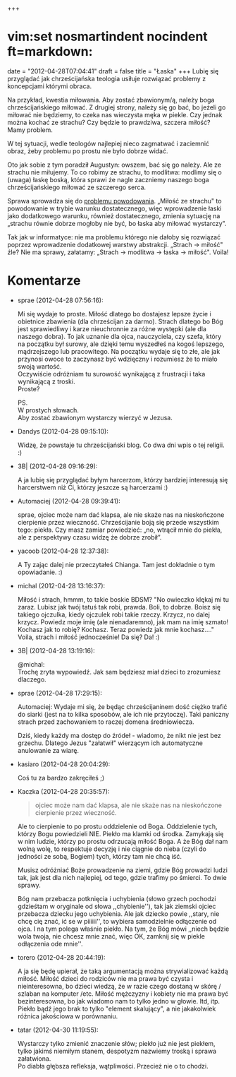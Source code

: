 +++
# vim:set nosmartindent nocindent ft=markdown:
date = "2012-04-28T07:04:41"
draft = false
title = "Łaska"
+++
Lubię się przyglądać jak chrześcijańska teologia usiłuje rozwiązać problemy z
koncepcjami którymi obraca.

Na przykład, kwestia miłowania. Aby zostać zbawionym/ą, należy boga
chrześcijańskiego miłować. Z drugiej strony, należy się go bać, bo jeżeli go
miłować nie będziemy, to czeka nas wieczysta męka w piekle. Czy jednak można
kochać ze strachu? Czy będzie to prawdziwa, szczera miłość? Mamy problem.

W tej sytuacji, wedle teologów najlepiej nieco zagmatwać i zaciemnić obraz,
żeby problemu po prostu nie było dobrze widać.

Oto jak sobie z tym poradził Augustyn: owszem, bać się go należy. Ale ze
strachu nie miłujemy. To co robimy ze strachu, to modlitwa: modlimy się o
(uwaga) łaskę boską, która sprawi że nagle zaczniemy naszego boga
chrześcijańskiego miłować ze szczerego serca.

Sprawa sprowadza się do [problemu
powodowania](http://automaciej.jogger.pl/2012/04/22/gdybym-sie-nie-interesowal-nie-napisalbym-o-tym/).
„Miłość ze strachu" to powodowanie w trybie warunku dostatecznego, więc
wprowadzenie łaski jako dodatkowego warunku, również dostatecznego, zmienia
sytuację na „strachu równie dobrze mogłoby nie być, bo łaska aby miłować
wystarczy".

Tak jak w informatyce: nie ma problemu którego nie dałoby się rozwiązać
poprzez wprowadzenie dodatkowej warstwy abstrakcji. „Strach → miłość" źle? Nie
ma sprawy, załatamy: „Strach → modlitwa → łaska → miłość". Voila!

# Komentarze

* sprae (2012-04-28 07:56:16): <p>Mi się wydaje to proste. Miłość dlatego bo
  dostajesz lepsze życie i obietnice zbawienia (dla chrześcijan za darmo).
  Strach dlatego bo Bóg jest sprawiedliwy i karze nieuchronnie za różne występki
  (ale dla naszego dobra). To jak uznanie dla ojca, nauczyciela, czy szefa,
  który na początku był surowy, ale dzięki temu wyszedłeś na kogoś lepszego,
  mądrzejszego lub pracowitego. Na początku wydaje się to złe, ale jak przynosi
  owoce to zaczynasz być wdzięczny i rozumiesz że to miało swoją wartość.<br />
  Oczywiście odróżniam tu surowość wynikającą z frustracji i taka wynikającą z
  troski.<br /> Proste?</p>  <p>PS.<br /> W prostych słowach.<br /> Aby zostać
  zbawionym wystarczy wierzyć w Jezusa.</p>
* Dandys (2012-04-28 09:15:10): <p>Widzę, że powstaje tu chrześcijański blog. Co
  dwa dni wpis o tej religii. :)</p>
* 3B| (2012-04-28 09:16:29): <p>A ja lubię się przyglądać byłym harcerzom,
  którzy bardziej interesują się harcerstwem niż Ci, którzy jeszcze są
  harcerzami :)</p>
* Automaciej (2012-04-28 09:39:41): <p>sprae, ojciec może nam dać klapsa, ale
  nie skaże nas na nieskończone cierpienie przez wieczność. Chrześcijanie boją
  się przede wszystkim tego: piekła. Czy masz zamiar powiedzieć: „no, wtrącił
  mnie do piekła, ale z perspektywy czasu widzę że dobrze zrobił”.</p>
* yacoob (2012-04-28 12:37:38): <p>A Ty zając dalej nie przeczytałeś Chianga.
  Tam jest dokładnie o tym opowiadanie. :)</p>
* michal (2012-04-28 13:16:37): <p>Miłość i strach, hmmm, to takie boskie BDSM?
  "No owieczko klękaj mi tu zaraz. Lubisz jak twój tatuś tak robi, prawda. Boli,
  to dobrze. Boisz się takiego ojczulka, kiedy ojczulek robi takie rzeczy.
  Krzycz, no dalej krzycz. Powiedz moje imię (ale nienadaremno), jak mam na imię
  szmato! Kochasz jak to robię? Kochasz. Teraz powiedz jak mnie kochasz...."
  Voila, strach i miłość jednocześnie! Da się? Da! :)</p>
* 3B| (2012-04-28 13:19:16): <p>@michal:<br /> Trochę zryta wypowiedź. Jak sam
  będziesz miał dzieci to zrozumiesz dlaczego.</p>
* sprae (2012-04-28 17:29:15): <p>Automaciej: Wydaje mi się, że będąc
  chrześcijaninem dość ciężko trafić do siarki (jest na to kilka sposobów, ale
  ich nie przytoczę). Taki paniczny strach przed zachowaniem to raczej domena
  średniowiecza.</p>  <p>Dziś, kiedy każdy ma dostęp do źródeł - wiadomo, że
  nikt nie jest bez grzechu. Dlatego Jezus "załatwił" wierzącym ich automatyczne
  anulowanie za wiarę.</p>
* kasiaro (2012-04-28 20:04:29): <p>Coś tu za bardzo zakręciłeś ;)</p>
* Kaczka (2012-04-28 20:35:57): <blockquote>   <p>ojciec może nam dać klapsa,
  ale nie skaże nas na nieskończone cierpienie przez wieczność. </p>
  </blockquote>  <p>Ale to cierpienie to po prostu oddzielenie od Boga.
  Oddzielenie tych, którzy Bogu powiedzieli NIE. Piekło ma klamki od środka.
  Zamykają się w nim ludzie, którzy po prostu odrzucają miłość Boga. A że Bóg
  dał nam wolną wolę, to respektuje decyzję i nie ciągnie do nieba (czyli do
  jedności ze sobą, Bogiem) tych, którzy tam nie chcą iść. </p>  <p>Musisz
  odróżniać Boże prowadzenie na ziemi, gdzie Bóg prowadzi ludzi tak, jak jest
  dla nich najlepiej, od tego, gdzie trafimy po śmierci. To dwie sprawy. </p>
  <p>Bóg nam przebacza potknięcia i uchybienia (słowo grzech pochodzi gdzieśtam
  w oryginale od słowa ,,chybienie''), tak jak ziemski ojciec przebacza dziecku
  jego uchybienia. Ale jak dziecko powie ,,stary, nie chcę cię znać, ić se w
  piiiiii'', to wybiera samodzielnie odłączenie od ojca. I na tym polega właśnie
  piekło. Na tym, że Bóg mówi ,,niech będzie wola twoja, nie chcesz mnie znać,
  więc OK, zamknij się w piekle odłączenia ode mnie''.</p>
* torero (2012-04-28 20:44:19): <p>A ja się będę upierał, że taką argumentacją
  można strywializować każdą miłość. Miłość dzieci do rodziców nie ma prawa być
  czysta i nieinteresowna, bo dzieci wiedzą, że w razie czego dostaną w skórę /
  szlaban na komputer /etc. Miłość mężczyzny i kobiety nie ma prawa być
  bezinteresowna, bo jak wiadomo nam to tylko jedno w głowie. Itd, itp. Piekło
  bądź jego brak to tylko "element skalujący", a nie jakakolwiek różnica
  jakościowa w porównaniu.</p>
* tatar (2012-04-30 11:19:55): <p>Wystarczy tylko zmienić znaczenie słów; piekło
  już nie jest piekłem, tylko jakimś niemiłym stanem, despotyzm nazwiemy troską
  i sprawa załatwiona.<br /> Po diabła głębsza refleksja, wątpliwości. Przecież
  nie o to chodzi.</p>
